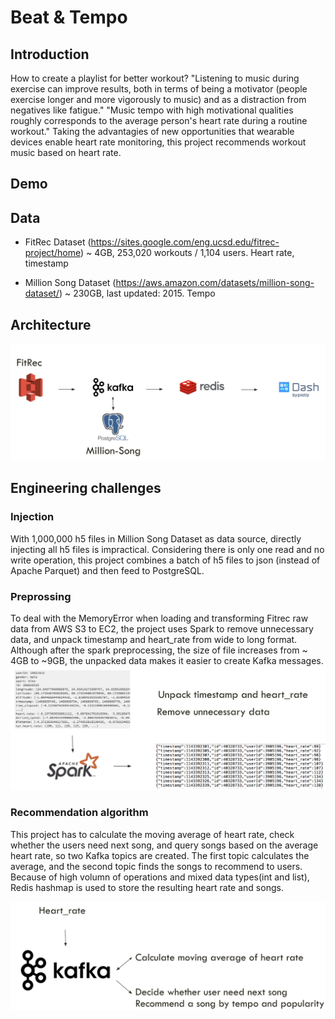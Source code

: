 # Beat & Tempo

## Introduction
How to create a playlist for better workout?
"Listening to music during exercise can improve results, both in terms of being a motivator (people exercise longer and more vigorously to music) and as a distraction from negatives like fatigue." "Music tempo with high motivational qualities roughly corresponds to the average person's heart rate during a routine workout." Taking the advantagies of new opportunities that wearable devices enable heart rate monitoring, this project recommends workout music based on heart rate.

## Demo

## Data
* FitRec Dataset (https://sites.google.com/eng.ucsd.edu/fitrec-project/home)
  ~ 4GB, 253,020 workouts / 1,104 users.
  Heart rate, timestamp

* Million Song Dataset (https://aws.amazon.com/datasets/million-song-dataset/)
  ~ 230GB, last updated: 2015.
  Tempo


## Architecture

![Alt text](img/tech_stack.png?raw=true "Title")

## Engineering challenges

### Injection
With 1,000,000 h5 files in Million Song Dataset as data source, directly injecting all h5 files is impractical. Considering there is only one read and no write operation, this project combines a batch of h5 files to json (instead of Apache Parquet) and then feed to PostgreSQL.

### Preprossing
To deal with the MemoryError when loading and transforming Fitrec raw data from AWS S3 to EC2, the project uses Spark to remove unnecessary data, and unpack timestamp and heart_rate from wide to long format. Although after the spark preprocessing, the size of file increases from ~ 4GB to ~9GB, the unpacked data makes it easier to create Kafka messages.
![Alt text](img/spark_processing.png?raw=true "Title")


### Recommendation algorithm
This project has to calculate the moving average of heart rate, check whether the users need next song, and query songs based on the average heart rate, so two Kafka topics are created. The first topic calculates the average, and the second topic finds the songs to recommend to users. Because of high volumn of operations and mixed data types(int and list), Redis hashmap is used to store the resulting heart rate and songs.


![Alt text](img/kafka_multiple_topics.png?raw=true "Title")

